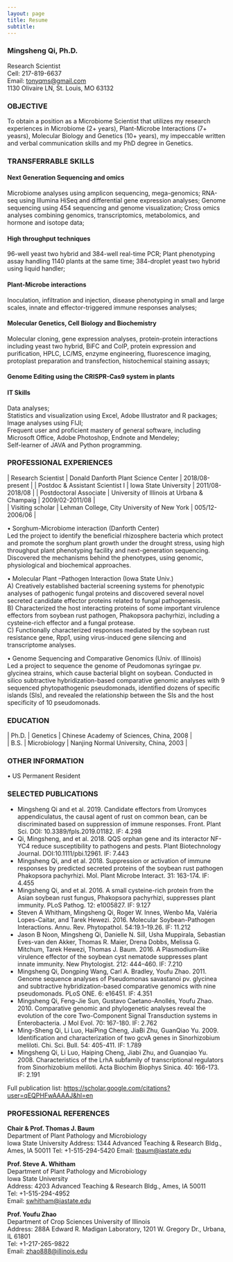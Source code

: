 ```yaml
---
layout: page
title: Resume
subtitle: 
---
```


### **Mingsheng Qi**, Ph.D.		
Research Scientist  
Cell: 217-819-6637  
Email: tonyqms@gmail.com    
1130 Olivaire LN, St. Louis, MO 63132  

### OBJECTIVE  
To obtain a position as a Microbiome Scientist that utilizes my research experiences in Microbiome (2+ years), Plant-Microbe Interactions (7+ yeasrs), Molecular Biology and Genetics (10+ years), my impeccable written and verbal communication skills and my PhD degree in Genetics.  

### TRANSFERRABLE SKILLS  
#### Next Generation Sequencing and omics  
 Microbiome analyses using amplicon sequencing, mega-genomics; RNA-seq using Illumina HiSeq and differential gene expression analyses; Genome sequencing using 454 sequencing and genome visualization; Cross omics analyses combining genomics, transcriptomics, metabolomics, and hormone and isotope data;
 
#### High throughput techniques  
 96-well yeast two hybrid and 384-well real-time PCR; Plant phenotyping assay handling 1140 plants at the same time; 384-droplet yeast two hybrid using liquid handler; 
 
#### Plant-Microbe interactions  
 Inoculation, infiltration and injection, disease phenotyping in small and large scales, innate and effector-triggered immune responses analyses;
 
#### Molecular Genetics, Cell Biology and Biochemistry  
Molecular cloning, gene expression analyses, protein-protein interactions including yeast two hybrid, BiFC and CoIP, protein expression and purification, HPLC, LC/MS, enzyme engineering, fluorescence imaging, protoplast preparation and transfection, histochemical staining assays;

#### Genome Editing using the CRISPR-Cas9 system in plants

#### IT Skills  
Data analyses;  
Statistics and visualization using Excel, Adobe Illustrator and R packages;  
Image analyses using FIJI;  
Frequent user and proficient mastery of general software, including Microsoft Office, Adobe Photoshop, Endnote and Mendeley;  
Self-learner of JAVA and Python programming.  

### PROFESSIONAL EXPERIENCES   
| Research Scientist | Donald Danforth Plant Science Center | 2018/08-present | 
| Postdoc & Assistant Scientist I | Iowa State University | 2011/08-2018/08 | 
| Postdoctoral Associate | University of Illinois at Urbana & Champaig | 2009/02-2011/08 |  
| Visiting scholar | Lehman College, City University of New York | 005/12-2006/06 | 

•	Sorghum-Microbiome interaction (Danforth Center)  
Led the project to identify the beneficial rhizosphere bacteria which protect and promote the sorghum plant growth under the drought stress, using high throughput plant phenotyping facility and next-generation sequencing. Discovered the mechanisms behind the phenotypes, using genomic, physiological and biochemical approaches. 

•	Molecular Plant –Pathogen Interaction (Iowa State Univ.)  
A)	Creatively established bacterial screening systems for phenotypic analyses of pathogenic fungal proteins and discovered several novel secreted candidate effector proteins related to fungal pathogenesis.  
B)	Characterized the host interacting proteins of some important virulence effectors from soybean rust pathogen, Phakopsora pachyrhizi, including a cysteine-rich effector and a fungal protease.  
C)	Functionally characterized responses mediated by the soybean rust resistance gene, Rpp1, using virus-induced gene silencing and transcriptome analyses.  

•	Genome Sequencing and Comparative Genomics (Univ. of Illinois)  
Led a project to sequence the genome of Peudomonas syringae pv. glycinea strains, which cause bacterial blight on soybean. Conducted in silico subtractive hybridization-based comparative genomic analyses with 9 sequenced phytopathogenic pseudomonads, identified dozens of specific islands (SIs), and revealed the relationship between the SIs and the host specificity of 10 pseudomonads.  

### EDUCATION  
| Ph.D. | Genetics | Chinese Academy of Sciences, China, 2008 |  
| B.S. | Microbiology | Nanjing Normal University, China, 2003 |

### OTHER INFORMATION  
•	US Permanent Resident  

### SELECTED PUBLICATIONS  
* Mingsheng Qi and et al. 2019. Candidate effectors from Uromyces appendiculatus, the causal agent of rust on common bean, can be discriminated based on suppression of immune responses. Front. Plant Sci. DOI: 10.3389/fpls.2019.01182. IF: 4.298
* Qi, Mingsheng, and et al. 2018. QQS orphan gene and its interactor NF-YC4 reduce susceptibility to pathogens and pests. Plant Biotechnology Journal. DOI:10.1111/pbi.12961. IF: 7.443
* Mingsheng Qi, and et al. 2018. Suppression or activation of immune responses by predicted secreted proteins of the soybean rust pathogen Phakopsora pachyrhizi. Mol. Plant Microbe Interact. 31: 163-174. IF: 4.455
* Mingsheng Qi, and et al. 2016. A small cysteine-rich protein from the Asian soybean rust fungus, Phakopsora pachyrhizi, suppresses plant immunity. PLoS Pathog. 12: e1005827. IF: 9.127 
* Steven A Whitham, Mingsheng Qi, Roger W. Innes, Wenbo Ma, Valéria Lopes-Caitar, and Tarek Hewezi. 2016. Molecular Soybean-Pathogen Interactions. Annu. Rev. Phytopathol. 54:19.1–19.26. IF: 11.212
* Jason B Noon, Mingsheng Qi, Danielle N. Sill, Usha Muppirala, Sebastian Eves-van den Akker, Thomas R. Maier, Drena Dobbs, Melissa G. Mitchum, Tarek Hewezi, Thomas J. Baum. 2016. A Plasmodium‐like virulence effector of the soybean cyst nematode suppresses plant innate immunity. New Phytologist. 212: 444–460. IF: 7.210
* Mingsheng Qi, Dongping Wang, Carl A. Bradley, Youfu Zhao. 2011. Genome sequence analyses of Pseudomonas savastanoi pv. glycinea and subtractive hybridization-based comparative genomics with nine pseudomonads. PLoS ONE. 6: e16451. IF: 4.351
* Mingsheng Qi,  Feng-Jie Sun, Gustavo Caetano-Anollés, Youfu Zhao. 2010. Comparative genomic and phylogenetic analyses reveal the evolution of the core Two-Component Signal Transduction systems in Enterobacteria. J Mol Evol. 70: 167-180. IF: 2.762
* Ming-Sheng Qi, Li Luo, HaiPing Cheng, JiaBi Zhu, GuanQiao Yu. 2009. Identification and characterization of two gcvA genes in Sinorhizobium meliloti. Chi. Sci. Bull. 54: 405-411. IF: 1.789
* Mingsheng Qi, Li Luo, Haiping Cheng, Jiabi Zhu, and Guanqiao Yu. 2008. Characteristics of the LrhA subfamily of transcriptional regulators from Sinorhizobium meliloti. Acta Biochim Biophys Sinica. 40: 166-173. IF: 2.191

Full publication list: https://scholar.google.com/citations?user=qEQPHFwAAAAJ&hl=en 

### PROFESSIONAL REFERENCES  
**Chair & Prof. Thomas J. Baum**  
Department of Plant Pathology and Microbiology  
Iowa State University
Address: 1344 Advanced Teaching & Research Bldg., Ames, IA 50011
Tel: +1-515-294-5420
Email: tbaum@iastate.edu 

**Prof. Steve A. Whitham**  
Department of Plant Pathology and Microbiology  
Iowa State University  
Address: 4203 Advanced Teaching & Research Bldg., Ames, IA 50011  
Tel: +1-515-294-4952  
Email: swhitham@iastate.edu 

**Prof. Youfu Zhao**  
Department of Crop Sciences University of Illinois  
Address: 288A Edward R. Madigan Laboratory, 1201 W. Gregory Dr., Urbana, IL 61801  
Tel: +1-217-265-9822  
Email: zhao888@illinois.edu



